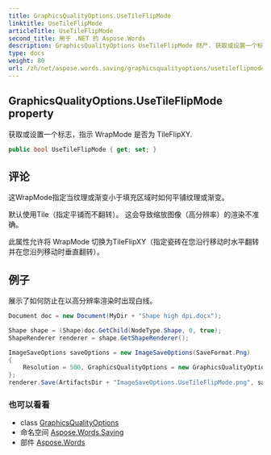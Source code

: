 ```yaml
---
title: GraphicsQualityOptions.UseTileFlipMode
linktitle: UseTileFlipMode
articleTitle: UseTileFlipMode
second_title: 用于 .NET 的 Aspose.Words
description: GraphicsQualityOptions UseTileFlipMode 财产. 获取或设置一个标志指示 WrapMode 是否为 TileFlipXY 在 C#.
type: docs
weight: 80
url: /zh/net/aspose.words.saving/graphicsqualityoptions/usetileflipmode/
---
```

## GraphicsQualityOptions.UseTileFlipMode property

获取或设置一个标志，指示 WrapMode 是否为 TileFlipXY.

```csharp
public bool UseTileFlipMode { get; set; }
```

## 评论

这WrapMode指定当纹理或渐变小于填充区域时如何平铺纹理或渐变。

默认使用Tile（指定平铺而不翻转）。 这会导致缩放图像（高分辨率）的渲染不准确。

此属性允许将 WrapMode 切换为TileFlipXY（指定瓷砖在您沿行移动时水平翻转并在您沿列移动时垂直翻转）。

## 例子

展示了如何防止在以高分辨率渲染时出现白线。

```csharp
Document doc = new Document(MyDir + "Shape high dpi.docx");

Shape shape = (Shape)doc.GetChild(NodeType.Shape, 0, true);
ShapeRenderer renderer = shape.GetShapeRenderer();

ImageSaveOptions saveOptions = new ImageSaveOptions(SaveFormat.Png)
{
    Resolution = 500, GraphicsQualityOptions = new GraphicsQualityOptions { UseTileFlipMode = true }
};
renderer.Save(ArtifactsDir + "ImageSaveOptions.UseTileFlipMode.png", saveOptions);
```

### 也可以看看

* class [GraphicsQualityOptions](../)
* 命名空间 [Aspose.Words.Saving](../../../aspose.words.saving/)
* 部件 [Aspose.Words](../../../)
